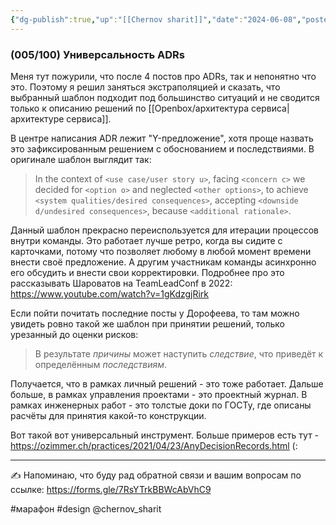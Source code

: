 ```yaml
---
{"dg-publish":true,"up":"[[Chernov sharit]]","date":"2024-06-08","posted":"https://t.me/chernov_sharit/540","modified_at":"2024-06-08T23:08:47+03:00","published_at":"2024-06-08T19:05:00+03:00","dg-path":"/chernov_sharit/2024-06-08 универсальность ADRs.md","permalink":"/chernov-sharit/2024-06-08-universalnost-ad-rs/","dgPassFrontmatter":true}
---
```



### (005/100) Универсальность ADRs

Меня тут пожурили, что после 4 постов про ADRs, так и непонятно что  это. Поэтому я решил заняться экстраполяцией и сказать, что выбранный шаблон подходит под большинство ситуаций и не сводится только к описанию решений по [[Openbox/архитектура сервиса\|архитектуре сервиса]].

В центре написания ADR лежит "Y-предложение", хотя проще назвать это зафиксированным решением с обоснованием и последствиями. В оригинале шаблон выглядит так:
> In the context of `<use case/user story u>`, facing `<concern c>` we decided for `<option o>` and neglected `<other options>`, to achieve `<system qualities/desired consequences>`, accepting `<downside d/undesired consequences>`, because `<additional rationale>`.

Данный шаблон прекрасно переиспользуется для итерации процессов внутри команды. Это работает лучше ретро, когда вы сидите с карточками, потому что позволяет любому в любой момент времени внести своё предложение. А другим участникам команды асинхронно его обсудить и внести свои корректировки. Подробнее про это рассказывать Шароватов на TeamLeadConf в 2022: https://www.youtube.com/watch?v=1gKdzgjRirk

Если пойти почитать последние посты у Дорофеева, то там можно увидеть ровно такой же шаблон при принятии решений, только урезанный до оценки рисков:
> В результате *причины* может наступить *следствие*, что приведёт к определённым *последствиям*.

Получается, что в рамках личный решений - это тоже работает. Дальше больше, в рамках управления проектами - это проектный журнал. В рамках инженерных работ - это толстые доки по ГОСТу, где описаны расчёты для принятия какой-то конструкции.

Вот такой вот универсальный инструмент. Больше примеров есть тут - https://ozimmer.ch/practices/2021/04/23/AnyDecisionRecords.html (:

---

✍️ Напоминаю, что буду рад обратной связи и вашим вопросам по ссылке: https://forms.gle/7RsYTrkBBWcAbVhC9

#марафон  #design  @chernov_sharit
